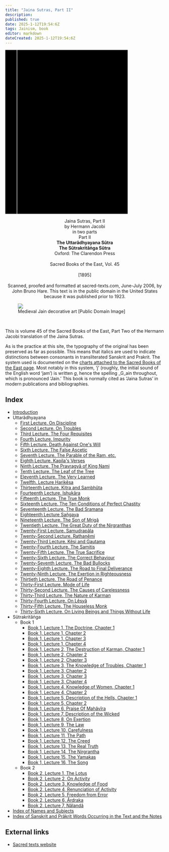 ```yaml
---
title: "Jaina Sutras, Part II"
description: 
published: true
date: 2025-1-12T19:54:6Z
tags: Jainism, book
editor: markdown
dateCreated: 2025-1-12T19:54:6Z
---
```


<div class="urantiapedia-book-front urantiapedia-book-islam">
<svg xmlns="http://www.w3.org/2000/svg" width="102.6mm" height="136.8mm" viewBox="0 0 102.6 136.8" version="1.1">
	<g transform="translate(-7,-5)">
		<rect width="9.6" height="136.8" x="7" y="5" />
		<rect width="96.9" height="136.8" x="17" y="5" />
		<text style="font-size:4px" x="61" y="125">1884</text>
		<text style="font-size:9px" x="61" y="60">Jaina Sutras</text>
		<text style="font-size:9px" x="61" y="70">Part II</text>
	</g>
</svg>
</div>

<p style="text-align:center;">
<span class="text-h3">Jaina Sutras, Part II</span><br>
<span class="text-h5">by Hermann Jacobi</span><br>
in two parts<br>
Part II<br>
<b>The Uttarâdhyayana Sûtra</b><br>
<b>The Sûtrakritâṅga Sûtra</b><br>
Oxford: The Clarendon Press<br>
<br>
Sacred Books of the East, Vol. 45<br>
<br>
[1895]<br>
<br>
Scanned, proofed and formatted at sacred-texts.com, June-July 2006, by John Bruno Hare. This text is in the public domain in the United States because it was published prior to 1923.
</p>

<figure id="Figure_1" class="image urantiapedia image-style-align-center">
<img src="/image/book/Jainism/Jaina_Sutras_Part_II/jain.jpg">
<figcaption>Medieval Jain decorative art [Public Domain Image]</figcaption>
</figure>

<br style="clear:both;"/>

This is volume 45 of the Sacred Books of the East, Part Two of the Hermann Jacobi translation of the Jaina Sutras.

As is the practice at this site, the typography of the original has been preserved as far as possible. This means that italics are used to indicate distinctions between consonants in transliterated Sanskrit and Prakrit. The system used is documented on the [charts attached to the Sacred Books of the East page](https://archive.sacred-texts.com/sbe/index.htm#conventions). Most notably in this system, ‘j’ (roughly, the initial sound of the English word ‘jam’) is written _g_, hence the spelling _G_ain throughout, which is pronounced ‘Jain.’ This book is normally cited as ‘Jaina Sutras’ in modern publications and bibliographies.


## Index

- [Introduction](/en/book/Jainism/Jaina_Sutras_Part_II/Introduction)
- Uttarâdhyayana
	- [First Lecture. On Discipline](/en/book/Jainism/Jaina_Sutras_Part_II/Uttaradhyayana_1)
	- [Second Lecture. On Troubles](/en/book/Jainism/Jaina_Sutras_Part_II/Uttaradhyayana_2)
	- [Third Lecture. The Four Requisites](/en/book/Jainism/Jaina_Sutras_Part_II/Uttaradhyayana_3)
	- [Fourth Lecture. Impurity](/en/book/Jainism/Jaina_Sutras_Part_II/Uttaradhyayana_4)
	- [Fifth Lecture. Death Against One's Will](/en/book/Jainism/Jaina_Sutras_Part_II/Uttaradhyayana_5)
	- [Sixth Lecture. The False Ascetic](/en/book/Jainism/Jaina_Sutras_Part_II/Uttaradhyayana_6)
	- [Seventh Lecture. The Parable of the Ram, etc.](/en/book/Jainism/Jaina_Sutras_Part_II/Uttaradhyayana_7)
	- [Eighth Lecture. Kapila's Verses](/en/book/Jainism/Jaina_Sutras_Part_II/Uttaradhyayana_8)
	- [Ninth Lecture. The Pravragyâ of King Nami](/en/book/Jainism/Jaina_Sutras_Part_II/Uttaradhyayana_9)
	- [Tenth Lecture. The Leaf of the Tree](/en/book/Jainism/Jaina_Sutras_Part_II/Uttaradhyayana_10)
	- [Eleventh Lecture. The Very Learned](/en/book/Jainism/Jaina_Sutras_Part_II/Uttaradhyayana_11)
	- [Twelfth. Lecture Harikêsa](/en/book/Jainism/Jaina_Sutras_Part_II/Uttaradhyayana_12)
	- [Thirteenth Lecture. Kitra and Sambhûta](/en/book/Jainism/Jaina_Sutras_Part_II/Uttaradhyayana_13)
	- [Fourteenth Lecture. Ishukâra](/en/book/Jainism/Jaina_Sutras_Part_II/Uttaradhyayana_14)
	- [Fifteenth Lecture. The True Monk](/en/book/Jainism/Jaina_Sutras_Part_II/Uttaradhyayana_15)
	- [Sixteenth Lecture. The Ten Conditions of Perfect Chastity](/en/book/Jainism/Jaina_Sutras_Part_II/Uttaradhyayana_16)
	- [Seventeenth Lecture. The Bad Sramana](/en/book/Jainism/Jaina_Sutras_Part_II/Uttaradhyayana_17)
	- [Eighteenth Lecture Sañgaya](/en/book/Jainism/Jaina_Sutras_Part_II/Uttaradhyayana_18)
	- [Nineteenth Lecture. The Son of Mrigâ](/en/book/Jainism/Jaina_Sutras_Part_II/Uttaradhyayana_19)
	- [Twentieth Lecture. The Great Duty of the Nirgranthas](/en/book/Jainism/Jaina_Sutras_Part_II/Uttaradhyayana_20)
	- [Twenty-First Lecture. Samudrapâla](/en/book/Jainism/Jaina_Sutras_Part_II/Uttaradhyayana_21)
	- [Twenty-Second Lecture. Rathanêmi](/en/book/Jainism/Jaina_Sutras_Part_II/Uttaradhyayana_22)
	- [Twenty-Third Lecture. Kêsi and Gautama](/en/book/Jainism/Jaina_Sutras_Part_II/Uttaradhyayana_23)
	- [Twenty-Fourth Lecture. The Samitis](/en/book/Jainism/Jaina_Sutras_Part_II/Uttaradhyayana_24)
	- [Twenty-Fifth Lecture. The True Sacrifice](/en/book/Jainism/Jaina_Sutras_Part_II/Uttaradhyayana_25)
	- [Twenty-Sixth Lecture. The Correct Behaviour](/en/book/Jainism/Jaina_Sutras_Part_II/Uttaradhyayana_26)
	- [Twenty-Seventh Lecture. The Bad Bullocks](/en/book/Jainism/Jaina_Sutras_Part_II/Uttaradhyayana_27)
	- [Twenty-Eighth Lecture. The Road to Final Deliverance](/en/book/Jainism/Jaina_Sutras_Part_II/Uttaradhyayana_28)
	- [Twenty-Ninth Lecture. The Exertion in Righteousness](/en/book/Jainism/Jaina_Sutras_Part_II/Uttaradhyayana_29)
	- [Thirtieth Lecture. The Road of Penance](/en/book/Jainism/Jaina_Sutras_Part_II/Uttaradhyayana_30)
	- [Thirty-First Lecture. Mode of Life](/en/book/Jainism/Jaina_Sutras_Part_II/Uttaradhyayana_31)
	- [Thirty-Second Lecture. The Causes of Carelessness](/en/book/Jainism/Jaina_Sutras_Part_II/Uttaradhyayana_32)
	- [Thirty-Third Lecture. The Nature of Karman](/en/book/Jainism/Jaina_Sutras_Part_II/Uttaradhyayana_33)
	- [Thirty-Fourth Lecture. On Lêsyâ](/en/book/Jainism/Jaina_Sutras_Part_II/Uttaradhyayana_34)
	- [Thirty-Fifth Lecture. The Houseless Monk](/en/book/Jainism/Jaina_Sutras_Part_II/Uttaradhyayana_35)
	- [Thirty-Sixth Lecture. On Living Beings and Things Without Life](/en/book/Jainism/Jaina_Sutras_Part_II/Uttaradhyayana_36)
- Sûtrakritâṅga
	- Book 1
		- [Book 1, Lecture 1, The Doctrine, Chapter 1](/en/book/Jainism/Jaina_Sutras_Part_II/Sutrakritanga_1_1_1)
		- [Book 1, Lecture 1, Chapter 2](/en/book/Jainism/Jaina_Sutras_Part_II/Sutrakritanga_1_1_2)
		- [Book 1, Lecture 1, Chapter 3](/en/book/Jainism/Jaina_Sutras_Part_II/Sutrakritanga_1_1_3)
		- [Book 1, Lecture 1, Chapter 4](/en/book/Jainism/Jaina_Sutras_Part_II/Sutrakritanga_1_1_4)
		- [Book 1, Lecture 2, The Destruction of Karman, Chapter 1](/en/book/Jainism/Jaina_Sutras_Part_II/Sutrakritanga_1_2_1)
		- [Book 1, Lecture 2, Chapter 2](/en/book/Jainism/Jaina_Sutras_Part_II/Sutrakritanga_1_2_2)
		- [Book 1, Lecture 2, Chapter 3](/en/book/Jainism/Jaina_Sutras_Part_II/Sutrakritanga_1_2_3)
		- [Book 1, Lecture 3, The Knowledge of Troubles, Chapter 1](/en/book/Jainism/Jaina_Sutras_Part_II/Sutrakritanga_1_3_1)
		- [Book 1, Lecture 3, Chapter 2](/en/book/Jainism/Jaina_Sutras_Part_II/Sutrakritanga_1_3_2)
		- [Book 1, Lecture 3, Chapter 3](/en/book/Jainism/Jaina_Sutras_Part_II/Sutrakritanga_1_3_3)
		- [Book 1, Lecture 3, Chapter 4](/en/book/Jainism/Jaina_Sutras_Part_II/Sutrakritanga_1_3_4)
		- [Book 1, Lecture 4, Knowledge of Women, Chapter 1](/en/book/Jainism/Jaina_Sutras_Part_II/Sutrakritanga_1_4_1)
		- [Book 1, Lecture 4, Chapter 2](/en/book/Jainism/Jaina_Sutras_Part_II/Sutrakritanga_1_4_2)
		- [Book 1, Lecture 5, Description of the Hells, Chapter 1](/en/book/Jainism/Jaina_Sutras_Part_II/Sutrakritanga_1_5_1)
		- [Book 1, Lecture 5, Chapter 2](/en/book/Jainism/Jaina_Sutras_Part_II/Sutrakritanga_1_5_2)
		- [Book 1, Lecture 6, Praise Of Mahâvîra](/en/book/Jainism/Jaina_Sutras_Part_II/Sutrakritanga_1_6)
		- [Book 1, Lecture 7, Description of the Wicked](/en/book/Jainism/Jaina_Sutras_Part_II/Sutrakritanga_1_7)
		- [Book 1, Lecture 8, On Exertion](/en/book/Jainism/Jaina_Sutras_Part_II/Sutrakritanga_1_8)
		- [Book 1, Lecture 9, The Law](/en/book/Jainism/Jaina_Sutras_Part_II/Sutrakritanga_1_9)
		- [Book 1, Lecture 10, Carefulness](/en/book/Jainism/Jaina_Sutras_Part_II/Sutrakritanga_1_10)
		- [Book 1, Lecture 11, The Path](/en/book/Jainism/Jaina_Sutras_Part_II/Sutrakritanga_1_11)
		- [Book 1, Lecture 12, The Creed](/en/book/Jainism/Jaina_Sutras_Part_II/Sutrakritanga_1_12)
		- [Book 1, Lecture 13, The Real Truth](/en/book/Jainism/Jaina_Sutras_Part_II/Sutrakritanga_1_13)
		- [Book 1, Lecture 14, The Nirgrantha](/en/book/Jainism/Jaina_Sutras_Part_II/Sutrakritanga_1_14)
		- [Book 1, Lecture 15, The Yamakas](/en/book/Jainism/Jaina_Sutras_Part_II/Sutrakritanga_1_15)
		- [Book 1, Lecture 16, The Song](/en/book/Jainism/Jaina_Sutras_Part_II/Sutrakritanga_1_16)
	- Book 2
		- [Book 2, Lecture 1, The Lotus](/en/book/Jainism/Jaina_Sutras_Part_II/Sutrakritanga_2_1)
		- [Book 2, Lecture 2, On Activity](/en/book/Jainism/Jaina_Sutras_Part_II/Sutrakritanga_2_2)
		- [Book 2, Lecture 3, Knowledge of Food](/en/book/Jainism/Jaina_Sutras_Part_II/Sutrakritanga_2_3)
		- [Book 2, Lecture 4, Renunciation of Activity](/en/book/Jainism/Jaina_Sutras_Part_II/Sutrakritanga_2_4)
		- [Book 2, Lecture 5, Freedom from Error](/en/book/Jainism/Jaina_Sutras_Part_II/Sutrakritanga_2_5)
		- [Book 2, Lecture 6, Ârdraka](/en/book/Jainism/Jaina_Sutras_Part_II/Sutrakritanga_2_6)
		- [Book 2, Lecture 7, Nâlandâ](/en/book/Jainism/Jaina_Sutras_Part_II/Sutrakritanga_2_7)
- [Index of Names and Subjects](/en/book/Jainism/Jaina_Sutras_Part_II/Index_Names_Subjects)
- [Index of Sanskrit and Prâkrit Words Occurring in the Text and the Notes](/en/book/Jainism/Jaina_Sutras_Part_II/Index_Words)

## External links

- [Sacred texts website](https://archive.sacred-texts.com/jai/sbe45/index.htm)
